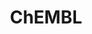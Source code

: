 ---
bigquery: https://console.cloud.google.com/bigquery?p=patents-public-data&d=ebi_chembl&page=dataset
citation: '"The ChEMBL database in 2017." Anna Gaulton, Anne Hersey, Michał Nowotka,
  A Patrícia Bento, Jon Chambers, David Mendez, Prudence Mutowo, Francis Atkinson,
  Louisa J Bellis, Elena Cibrián-Uhalte, Mark Davies, Nathan Dedman, Anneli Karlsson,
  María Paula Magariños, John P Overington, George Papadatos, Ines Smit, Andrew R
  Leach Nucleic acids Research (2017) 45 (Database Issue), D945-D954'
contributors: European Bioinformatics Institute
cost: None
description: ChEMBL Data is a manually curated database of small molecules used in
  drug discovery, including information about existing patented drugs.
documentation: 'schema: https://www.ebi.ac.uk/chembl/db_schema


  '
last_edit: 04/08/2022, 13:59:50
location: https://console.cloud.google.com/marketplace/product/google_patents_public_datasets/chembl
maintained_by: EMBL-EBI, an outstation of European Molecular Biology Laboratory
related_publications: '

  ChEMBL: towards direct deposition of bioassay data.


  Mendez D, Gaulton A, Bento AP, Chambers J, De Veij M, Félix E, Magariños MP, Mosquera
  JF, Mutowo P, Nowotka M, Gordillo-Marañón M, Hunter F, Junco L, Mugumbate G, Rodriguez-Lopez
  M, Atkinson F, Bosc N, Radoux CJ, Segura-Cabrera A, Hersey A, Leach AR.


  — Nucleic Acids Res. 2019; 47(D1):D930-D940. doi: 10.1093/nar/gky1075

  '
schema_fields:
- entity_type
- pchembl_value
- aidx
- orig_description
- patent_no
- cell_description
- l3
- ddd_value
- mol_atc_id
- oral
- confidence
- innovator_company
- chirality
- mc_tax_id
- authors
- chembl_id
- irac_class_id
- protein_class_id
- published_relation
- drug_record_id
- standard_text_value
- level4
- level2_description
- usan_substem
- compd_id
- withdrawn_reason
- compsyn_id
- cell_source_tax_id
- usan_stem
- rtb
- src_compound_id
- alert_id
- acd_logd
- withdrawn_flag
- lle
- assay_id
- doc_type
- sitecomp_id
- product_id
- potential_duplicate
- protein_class_synonym
- warning_country
- pubmed_id
- frac_class_id
- end_position
- availability_type
- predbind_id
- ref_id
- hba
- level4_description
- published_type
- alert_set_id
- met_conversion
- prodrug
- mesh_heading
- inorganic_flag
- comp_class_id
- assay_test_type
- nda_type
- level2
- protclasssyn_id
- indication_class
- full_mwt
- published_units
- cidx
- heavy_atoms
- relationship_desc
- level3_description
- standard_relation
- species_group_flag
- standard_flag
- biocomp_id
- smid
- first_in_class
- bei
- patent_id
- cx_logd
- site_name
- target_type
- title
- downgraded
- standard_upper_value
- usan_stem_id
- relation
- chebi_par_id
- compound_name
- hrac_code
- assay_class_id
- warning_id
- topical
- ref_type
- pathway_key
- indref_id
- who_extra
- mol_frac_id
- withdrawn_year
- research_stem
- res_stem_id
- cell_ontology_id
- value
- tid
- warnref_id
- data_validity_comment
- updated_by
- abstract
- tid_fixed
- ddd_comment
- canonical_smiles
- cell_name
- psa
- comments
- uberon_id
- subgroup
- toid
- status
- idx
- source
- ap_id
- sequence
- l1
- site_residues
- std_act_id
- set_name
- l7
- route
- standard_value
- selectivity_comment
- smarts
- tax_id
- creation_date
- label
- prediction_method
- published_value
- parent_id
- tissue_id
- level3
- qudt_units
- full_molformula
- standard_type
- text_value
- num_alerts
- polymer_flag
- bto_id
- src_assay_id
- mol_irac_id
- co_stem_id
- alert_name
- country
- units
- priority
- parenteral
- doi
- mc_target_name
- targrel_id
- last_page
- variant_id
- name
- src_id
- standard_inchi
- related_tid
- curated_by
- source_domain_id
- hbd
- black_box_warning
- ddd_units
- active_molregno
- assay_param_id
- acd_most_apka
- enzyme_tid
- bao_id
- activity_count
- assay_strain
- src_description
- mec_id
- num_ro5_violations
- atc_code
- ad_type
- assay_organism
- efo_id
- ro3_pass
- isoform
- class_type
- mw_monoisotopic
- target_desc
- confidence_score
- max_phase_for_ind
- l6
- molecule_type
- ddd_admr
- l4
- parameter_value
- level5
- applicant_full_name
- doc_id
- activity_comment
- parent_go_id
- relationship_type
- formulation_id
- upper_value
- first_page
- assay_desc
- molfile
- previous_company
- le
- bao_endpoint
- usan_year
- clo_id
- sequence_md5sum
- efo_term
- withdrawn_country
- assay_tax_id
- warning_description
- cl_lincs_id
- parent_type
- met_id
- therapeutic_flag
- molecular_species
- assay_category
- year
- qed_weighted
- num_lipinski_ro5_violations
- standard_inchi_key
- level1
- hrac_class_id
- molecular_mechanism
- last_active
- go_id
- ref_url
- homologue
- withdrawn_class
- db_source
- mw_freebase
- l8
- delist_flag
- pathway_id
- cell_id
- mutation
- publication_number
- issue
- component_id
- mechanism_of_action
- type
- assay_source
- dosage_form
- cell_source_tissue
- start_position
- l5
- activity_id
- warning_type
- stem_class
- entity_id
- usan_stem_definition
- job_id
- who_name
- protein_class_desc
- mc_organism
- normal_range_min
- patent_expire_date
- warning_year
- assay_tissue
- component_type
- company
- version
- domain_name
- strength
- stem
- metref_id
- warning_class
- binding_site_comment
- synonyms
- as_id
- hbd_lipinski
- frac_code
- component_synonym
- acd_most_bpka
- oc_id
- cx_most_apka
- assay_type
- rgid
- drug_substance_flag
- record_id
- drug_product_flag
- parameter_type
- bao_format
- active_ingredient
- acd_logp
- target_mapping
- cell_source_organism
- db_version
- trade_name
- alogp
- journal
- first_approval
- volume
- normal_range_max
- ass_cls_map_id
- mecref_id
- site_id
- assay_cell_type
- comp_go_id
- assay_subcellular_fraction
- helm_notation
- caloha_id
- mc_target_type
- mesh_id
- natural_product
- class_level
- submission_date
- curation_comment
- log_id
- action_type
- organism
- parent_molregno
- level1_description
- domain_description
- aromatic_rings
- domain_type
- syn_type
- mol_hrac_id
- met_comment
- ddd_id
- result_flag
- definition
- cx_most_bpka
- aspect
- substrate_record_id
- standard_units
- relationship
- l2
- stat
- cx_logp
- disease_efficacy
- hba_lipinski
- accession
- molregno
- patent_use_code
- pref_name
- direct_interaction
- description
- path
- mechanism_comment
- dosed_ingredient
- ridx
- structure_type
- updated_on
- cellosaurus_id
- actsm_id
- compound_key
- short_name
- metabolite_record_id
- approval_date
- tbl
- cpd_str_alert_id
- enzyme_name
- major_class
- annotation
- irac_code
- drugind_id
- domain_id
- sei
- molsyn_id
- ingredient
- uo_units
- prod_pat_id
- mc_target_accession
- src_short_name
- max_phase
- targcomp_id
shortname: chembl
tags:
- biotechnology
- health
- chemical
- bioinformatics
- medical
terms_of_use: CC BY-SA 3.0
title: ChEMBL
uuid: e232a192-965c-4ec9-904c-155b6dfe56c5
---